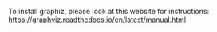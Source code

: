 To install graphiz, please look at this website for instructions: https://graphviz.readthedocs.io/en/latest/manual.html